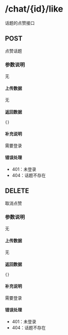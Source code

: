 # /chat/{id}/like
话题的点赞接口

## POST
点赞话题

### 参数说明
无

#### 上传数据
无

#### 返回数据
```
{}
```

#### 补充说明
需要登录

#### 错误处理
* 401：未登录
* 404：话题不存在

## DELETE
取消点赞

### 参数说明
无

#### 上传数据
无

#### 返回数据
```
{}
```

#### 补充说明
需要登录

#### 错误处理
* 401：未登录
* 404：话题不存在